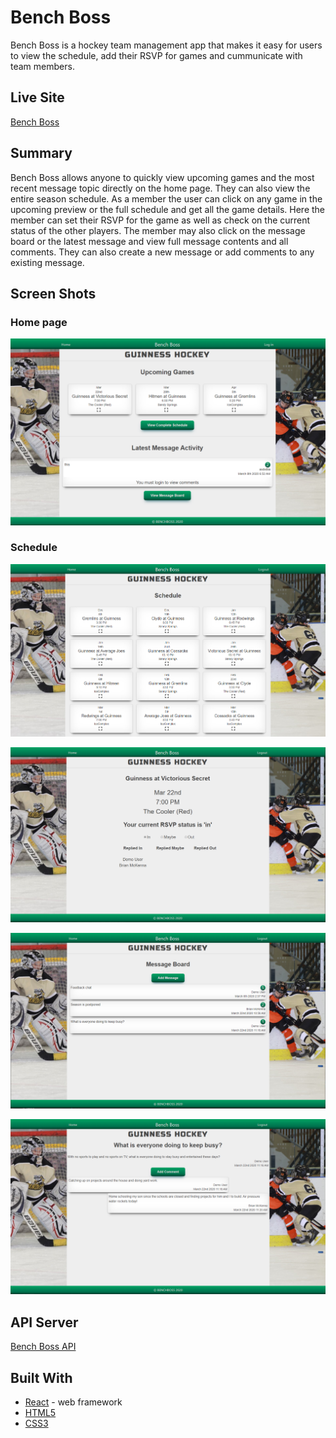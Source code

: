 # Bench Boss

Bench Boss is a hockey team management app that makes it easy for users to view the schedule, add their RSVP for games and cummunicate with team members. 

## Live Site
[Bench Boss](https://benchboss.now.sh/)

## Summary

Bench Boss allows anyone to quickly view upcoming games and the most recent message topic directly on the home page. They can also view the entire season schedule. As a member the user can click on any game in the upcoming preview or the full schedule and get all the game details. Here the member can set their RSVP for the game as well as check on the current status of the other players. The member may also click on the message board or the latest message and view full message contents and all comments. They can also create a new message or add comments to any existing message. 

## Screen Shots

### Home page
![bench boss home page](https://github.com/bmckenna1982/benchboss/raw/master/images/homePage.PNG "Bench Boss Home Page")

### Schedule
![bench boss schedule](https://github.com/bmckenna1982/benchboss/raw/master/images/schedule.PNG "Bench Boss Schedule")

![bench boss game details](https://github.com/bmckenna1982/benchboss/raw/master/images/gameDetails.PNG "Bench Boss Game Details")

![bench boss message board](https://github.com/bmckenna1982/benchboss/raw/master/images/messageBoard.PNG "Bench Boss Message Board")

![bench boss message](https://github.com/bmckenna1982/benchboss/raw/master/images/message.PNG "Bench Boss Message")



## API Server

[Bench Boss API](https://github.com/bmckenna1982/benchboss-api)

## Built With

* [React](https://reactjs.org/) - web framework
* [HTML5](https://developer.mozilla.org/en-US/docs/Web/Guide/HTML/HTML5)
* [CSS3](https://developer.mozilla.org/en-US/docs/Archive/CSS3)

